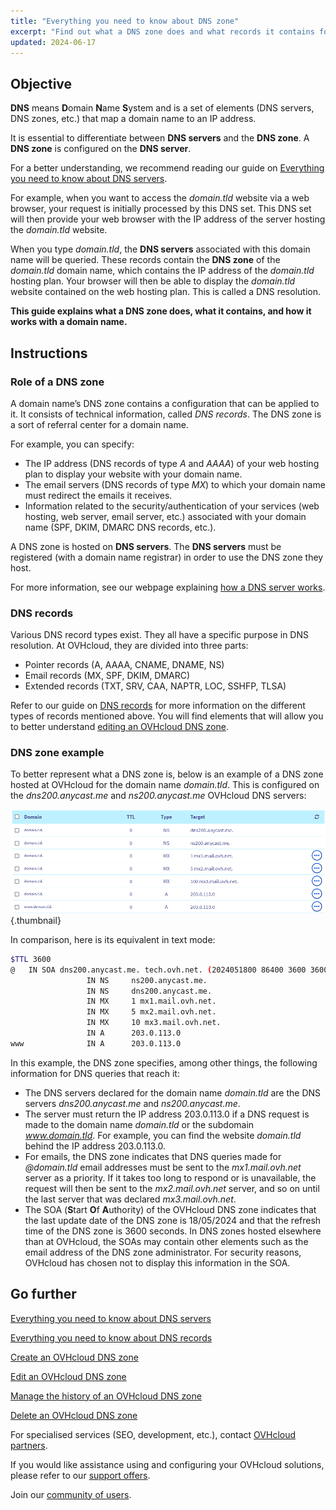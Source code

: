 ```yaml
---
title: "Everything you need to know about DNS zone"
excerpt: "Find out what a DNS zone does and what records it contains for a domain name"
updated: 2024-06-17
---
```


## Objective

**DNS** means **D**omain **N**ame **S**ystem and is a set of elements (DNS servers, DNS zones, etc.) that map a domain name to an IP address.

It is essential to differentiate between **DNS servers** and the **DNS zone**. A **DNS zone** is configured on the **DNS server**.

For a better understanding, we recommend reading our guide on [Everything you need to know about DNS servers](/pages/web_cloud/domains/dns_server_general_information).

For example, when you want to access the *domain.tld* website via a web browser, your request is initially processed by this DNS set. This DNS set will then provide your web browser with the IP address of the server hosting the *domain.tld* website.

When you type *domain.tld*, the **DNS servers** associated with this domain name will be queried. These records contain the **DNS zone** of the *domain.tld* domain name, which contains the IP address of the *domain.tld* hosting plan. Your browser will then be able to display the *domain.tld* website contained on the web hosting plan. This is called a DNS resolution.

**This guide explains what a DNS zone does, what it contains, and how it works with a domain name.**

## Instructions

### Role of a DNS zone

A domain name’s DNS zone contains a configuration that can be applied to it. It consists of technical information, called *DNS records*. The DNS zone is a sort of referral center for a domain name.

For example, you can specify:

- The IP address (DNS records of type *A* and *AAAA*) of your web hosting plan to display your website with your domain name.
- The email servers (DNS records of type *MX*) to which your domain name must redirect the emails it receives.
- Information related to the security/authentication of your services (web hosting, web server, email server, etc.) associated with your domain name (SPF, DKIM, DMARC DNS records, etc.).

A DNS zone is hosted on **DNS servers**. The **DNS servers** must be registered (with a domain name registrar) in order to use the DNS zone they host.

For more information, see our webpage explaining [how a DNS server works](/links/web/domains-dns-server).

### DNS records

Various DNS record types exist. They all have a specific purpose in DNS resolution. At OVHcloud, they are divided into three parts:

- Pointer records (A, AAAA, CNAME, DNAME, NS)
- Email records (MX, SPF, DKIM, DMARC)
- Extended records (TXT, SRV, CAA, NAPTR, LOC, SSHFP, TLSA)

Refer to our guide on [DNS records](/pages/web_cloud/domains/dns_zone_records) for more information on the different types of records mentioned above. You will find elements that will allow you to better understand [editing an OVHcloud DNS zone](/pages/web_cloud/domains/dns_zone_edit).

### DNS zone example

To better represent what a DNS zone is, below is an example of a DNS zone hosted at OVHcloud for the domain name *domain.tld*. This is configured on the *dns200.anycast.me* and *ns200.anycast.me* OVHcloud DNS servers:

![DNS zone dashboard](images/dns-zone-dashboard.png){.thumbnail}

In comparison, here is its equivalent in text mode:

```bash
$TTL 3600
@	IN SOA dns200.anycast.me. tech.ovh.net. (2024051800 86400 3600 3600000 60)
                 IN NS     ns200.anycast.me.
                 IN NS     dns200.anycast.me.
                 IN MX     1 mx1.mail.ovh.net.
                 IN MX     5 mx2.mail.ovh.net.
                 IN MX     10 mx3.mail.ovh.net.
                 IN A      203.0.113.0
www              IN A      203.0.113.0
```

In this example, the DNS zone specifies, among other things, the following information for DNS queries that reach it:

- The DNS servers declared for the domain name *domain.tld* are the DNS servers *dns200.anycast.me* and *ns200.anycast.me*.
- The server must return the IP address 203.0.113.0 if a DNS request is made to the domain name *domain.tld* or the subdomain *www.domain.tld*. For example, you can find the website *domain.tld* behind the IP address 203.0.113.0.
- For emails, the DNS zone indicates that DNS queries made for *@domain.tld* email addresses must be sent to the *mx1.mail.ovh.net* server as a priority. If it takes too long to respond or is unavailable, the request will then be sent to the *mx2.mail.ovh.net* server, and so on until the last server that was declared *mx3.mail.ovh.net*.
- The SOA (**S**tart **O**f **A**uthority) of the OVHcloud DNS zone indicates that the last update date of the DNS zone is 18/05/2024 and that the refresh time of the DNS zone is 3600 seconds. In DNS zones hosted elsewhere than at OVHcloud, the SOAs may contain other elements such as the email address of the DNS zone administrator. For security reasons, OVHcloud has chosen not to display this information in the SOA.

## Go further

[Everything you need to know about DNS servers](/pages/web_cloud/domains/dns_server_general_information)

[Everything you need to know about DNS records](/pages/web_cloud/domains/dns_zone_records)

[Create an OVHcloud DNS zone](/pages/web_cloud/domains/dns_zone_create)

[Edit an OVHcloud DNS zone](/pages/web_cloud/domains/dns_zone_edit)

[Manage the history of an OVHcloud DNS zone](/pages/web_cloud/domains/dns_zone_history)

[Delete an OVHcloud DNS zone](/pages/web_cloud/domains/dns_zone_deletion)

For specialised services (SEO, development, etc.), contact [OVHcloud partners](/links/partner).
 
If you would like assistance using and configuring your OVHcloud solutions, please refer to our [support offers](/links/support).
 
Join our [community of users](/links/community).
